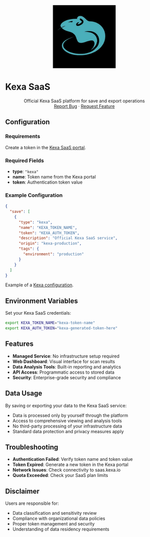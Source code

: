<div align="center">
    <a href="https://www.kexa.io/">
        <img src="../../images/kexa-no-background-color.png" alt="Logo" width="200"/>
    </a>
</div>

# Kexa SaaS

<div>
  <p align="center">
    Official Kexa SaaS platform for save and export operations
    <br />
    <a href="https://github.com/4urcloud/Kexa/issues">Report Bug</a>
    ·
    <a href="https://github.com/4urcloud/Kexa/issues">Request Feature</a>
  </p>
</div>

## Configuration

### Requirements

Create a token in the [Kexa SaaS portal](https://saas.kexa.io).

### Required Fields

- **type**: `"kexa"`
- **name**: Token name from the Kexa portal
- **token**: Authentication token value

### Example Configuration

```json
{
  "save": [
    {
      "type": "kexa",
      "name": "KEXA_TOKEN_NAME",
      "token": "KEXA_AUTH_TOKEN",
      "description": "Official Kexa SaaS service",
      "origin": "kexa-production",
      "tags": {
        "environment": "production"
      }
    }
  ]
}
```

Example of a [Kexa configuration](../../config/demo/kexa.default.json).

## Environment Variables

Set your Kexa SaaS credentials:

```bash
export KEXA_TOKEN_NAME="kexa-token-name"
export KEXA_AUTH_TOKEN="kexa-generated-token-here"
```

## Features

- **Managed Service**: No infrastructure setup required
- **Web Dashboard**: Visual interface for scan results
- **Data Analysis Tools**: Built-in reporting and analytics
- **API Access**: Programmatic access to stored data
- **Security**: Enterprise-grade security and compliance

## Data Usage

By saving or exporting your data to the Kexa SaaS service:

- Data is processed only by yourself through the platform
- Access to comprehensive viewing and analysis tools
- No third-party processing of your infrastructure data
- Standard data protection and privacy measures apply

## Troubleshooting

- **Authentication Failed**: Verify token name and token value
- **Token Expired**: Generate a new token in the Kexa portal
- **Network Issues**: Check connectivity to saas.kexa.io
- **Quota Exceeded**: Check your SaaS plan limits

## Disclaimer

Users are responsible for:
- Data classification and sensitivity review
- Compliance with organizational data policies  
- Proper token management and security
- Understanding of data residency requirements